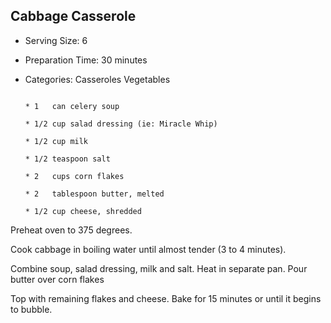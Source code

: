## Cabbage Casserole
* Serving Size: 6
* Preparation Time: 30 minutes
* Categories: Casseroles Vegetables

    ```* 8   cups cabbage, thinly sliced

    * 1   can celery soup

    * 1/2 cup salad dressing (ie: Miracle Whip)

    * 1/2 cup milk

    * 1/2 teaspoon salt

    * 2   cups corn flakes

    * 2   tablespoon butter, melted

    * 1/2 cup cheese, shredded
    ```

Preheat oven to 375 degrees.

Cook cabbage in boiling water until almost tender (3 to 4 minutes).

Combine soup, salad dressing, milk and salt. Heat in separate pan. Pour butter
over corn flakes

Top with remaining flakes and cheese. Bake for 15 minutes or until it begins to bubble.
